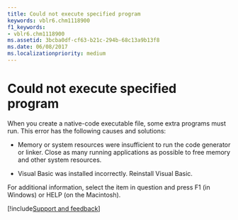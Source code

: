 ```yaml
---
title: Could not execute specified program
keywords: vblr6.chm1118900
f1_keywords:
- vblr6.chm1118900
ms.assetid: 3bcba0df-cf63-b21c-294b-68c13a9b13f8
ms.date: 06/08/2017
ms.localizationpriority: medium
---
```



# Could not execute specified program

When you create a native-code executable file, some extra programs must run. This error has the following causes and solutions:



- Memory or system resources were insufficient to run the code generator or linker. Close as many running applications as possible to free memory and other system resources.
    
- Visual Basic was installed incorrectly. Reinstall Visual Basic.
    

For additional information, select the item in question and press F1 (in Windows) or HELP (on the Macintosh).

[!include[Support and feedback](~/includes/feedback-boilerplate.md)]